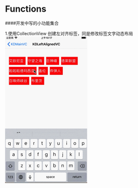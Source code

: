 # Functions
####开发中写的小功能集合

1.使用CollectionView 创建左对齐标签，同是修改标签文字动态布局
![](https://github.com/TheAlwaysHaveYou/Functions/raw/master/Gif/1_KDLeftAlignedVC.gif)
